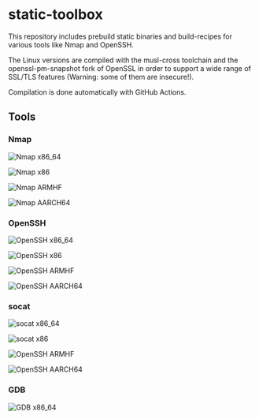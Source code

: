 # static-toolbox

This repository includes prebuild static binaries and build-recipes for various tools like Nmap and OpenSSH.

The Linux versions are compiled with the musl-cross toolchain and the openssl-pm-snapshot fork of OpenSSL in order to support a wide range of SSL/TLS features (Warning: some of them are insecure!).

Compilation is done automatically with GitHub Actions.

## Tools

### Nmap

![Nmap x86_64](https://github.com/takeshixx/workflow-test/workflows/Nmap%20x86_64/badge.svg)

![Nmap x86](https://github.com/takeshixx/workflow-test/workflows/Nmap%20x86/badge.svg)

![Nmap ARMHF](https://github.com/takeshixx/workflow-test/workflows/Nmap%20ARMHF/badge.svg)

![Nmap AARCH64](https://github.com/takeshixx/workflow-test/workflows/Nmap%20AARCH64/badge.svg)

### OpenSSH

![OpenSSH x86_64](https://github.com/takeshixx/workflow-test/workflows/OpenSSH%20x86_64/badge.svg)

![OpenSSH x86](https://github.com/takeshixx/workflow-test/workflows/OpenSSH%20x86/badge.svg)

![OpenSSH ARMHF](https://github.com/takeshixx/workflow-test/workflows/OpenSSH%20ARMHF/badge.svg)

![OpenSSH AARCH64](https://github.com/takeshixx/workflow-test/workflows/OpenSSH%20AARCH64/badge.svg)

### socat

![socat x86_64](https://github.com/takeshixx/workflow-test/workflows/socat%20x86_64/badge.svg)

![socat x86](https://github.com/takeshixx/workflow-test/workflows/socat%20x86/badge.svg)

![OpenSSH ARMHF](https://github.com/takeshixx/workflow-test/workflows/OpenSSH%20ARMHF/badge.svg)

![OpenSSH AARCH64](https://github.com/takeshixx/workflow-test/workflows/OpenSSH%20AARCH64/badge.svg)

### GDB

![GDB x86_64](https://github.com/takeshixx/workflow-test/workflows/GDB%20x86_64/badge.svg)